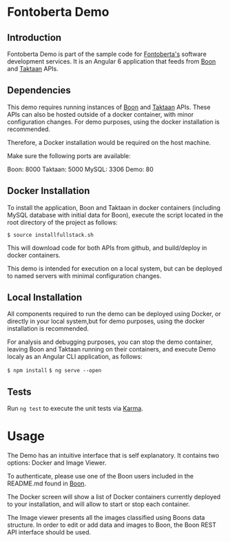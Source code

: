 # Fontoberta Demo

## Introduction

Fontoberta Demo is part of the sample code for [Fontoberta's](http://www.fontoberta.com) software development services. It is an Angular 6 application that feeds from [Boon](https://github.com/fontoberta/boon) and [Taktaan](https://github.com/fontoberta/boon) APIs.  


## Dependencies

This demo requires running instances of [Boon](https://github.com/fontoberta/boon) and [Taktaan](https://github.com/fontoberta/boon) APIs. These APIs can also be hosted outside of a docker container, with minor configuration changes. For demo purposes, using the docker installation is recommended.

Therefore, a Docker installation would be required on the host machine.

Make sure the following ports are available:

Boon: 8000
Taktaan: 5000
MySQL: 3306
Demo: 80

## Docker Installation

To install the application, Boon and Taktaan in docker containers (including MySQL database with initial data for Boon), execute the script located in the root directory of the project as follows:

`$ source installfullstack.sh`

This will download code for both APIs from github, and build/deploy in docker containers.

This demo is intended for execution on a local system, but can be deployed to named servers with  minimal configuration changes.

## Local Installation

All components required to run the demo can be deployed using Docker, or directly in your local system,but for demo purposes, using the docker installation is recommended.

For analysis and debugging purposes, you can stop the demo container, leaving Boon and Taktaan running on their containers, and execute Demo localy as an Angular CLI application, as follows:

`$ npm install`
`$ ng serve --open`

## Tests

Run `ng test` to execute the unit tests via [Karma](https://karma-runner.github.io).

# Usage

The Demo has an intuitive interface that is self explanatory. It contains two options: Docker and Image Viewer.

To authenticate, please use one of the Boon users included in the README.md found in [Boon](https://github.com/fontoberta/boon).

The Docker screen will show a list of Docker containers currently deployed to your installation, and will allow to start or stop each container.

The Image viewer presents all the images classified using Boons data structure. In order to edit or add data and images to Boon, the Boon REST API interface should be used.